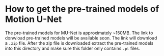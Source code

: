 # How to get the pre-trained models of Motion U-Net
The pre-trained models for MU-Net is approximately ~150MB. The link to donwload pre-trained models will be available soon.
The link will download a ```.zip``` file. After the zip file is downloaded extract the pre-trained models into this directory and make sure this folder only contains ```.pt``` files.